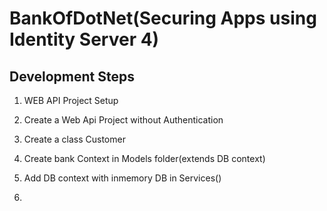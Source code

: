# BankOfDotNet(Securing Apps using Identity Server 4)
## Development Steps
1. WEB API Project Setup

1. Create a Web Api Project without Authentication
2. Create a class Customer
3. Create bank Context in Models folder(extends DB context)
4. Add DB context with inmemory DB in Services()
5. 


